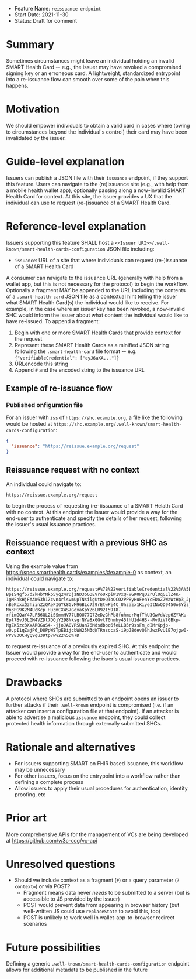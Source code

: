 - Feature Name: `reissuance-endpoint`
- Start Date: 2021-11-30
- Status: Draft for comment
  
# Summary

Sometimes circumstances might leave an individual holding an invalid SMART Health Card -- e.g., the issuer may have revoked a compromised signing key or an erroneous card. A lightweight, standardized entrypoint into a re-issuance flow can smooth over some of the pain when this happens.

# Motivation

We should empower individuals to obtain a valid card in cases where (owing to circumstances beyond the individual's control) their card may have been invalidated by the issuer.

# Guide-level explanation

Issuers can publish a JSON file with their `issuance` endpoint, if they support this feature. Users can navigate to the (re)issuance site (e.g., with help from a mobile health wallet app), optionally passing along a now-invalid SMART Health Card for context. At this site, the issuer provides a UX that the individual can use to request (re-)issuance of a SMART Health Card.

# Reference-level explanation

Issuers supporting this feature SHALL host a `<<Issuer URI>>/.well-known/smart-health-cards-configuration` JSON file including:

* `issuance`: URL of a site that where individuals can request (re-)issuance of a SMART Health Card

A consumer can navigate to the issuance URL (generally with help from a wallet app, but this is not necessary for the protocol) to begin the workflow. Optionally a fragment MAY be appended to the URL including the contents of a `.smart-health-card` JSON file as a contextual hint telling the issuer what SMART Health Card(s) the individual would like to receive. For example, in the case where an issuer key has been revoked, a now-invalid SHC would inform the issuer about what content the individual would like to have re-issued.
To append a fragment:

1. Begin with one or more SMART Health Cards that provide context for the request
2. Represent these SMART Health Cards as a minified JSON string following the `.smart-health-card` file format -- e.g. `{"verifiableCredential": ["eyJ6aXA..."]}`
3. URLencode this string
4. Append `#` and the encoded string to the issuance URL

## Example of re-issuance flow

### Published onfiguration file

For an issuer with `iss` of `https://shc.example.org`, a file like the following would be hosted at `https://shc.example.org/.well-known/smart-health-cards-configuration`:

```json
{
  "issuance": "https://reissue.example.org/request"
}
```

## Reissuance request with no context

An individual could navigate to:

    https://reissue.example.org/request
    
to begin the process of requesting (re-)issuance of a SMART Helath Card with no context. At this endpoint the Issuer would provide a way for the end-user to authenticate and specify the details of her request, following the issuer's usual issuance practices.


## Reissuance request with a previous SHC as context

Using the example value from https://spec.smarthealth.cards/examples/#example-0 as context, an individual could navigate to:

    https://reissue.example.org/request#%7B%22verifiableCredential%22%3A%5B%22eyJ6aXAiOiJERUYiLCJhbGciOiJFUzI1NiIsImtpZCI6IjNLZmRnLVh3UC03Z1h5eXd0VWZVQUR3QnVtRE9QS01ReC1pRUxMMTFXOXMifQ.3ZJLb9swEIT_SrC9ypKo1nGtW50CfRyKAk1zKXygqbXFgg-BpIS4gf57d2kHbYMkp5yq24rDjzND3oGOEVroUxpiW1VxQFVGK0PqUZrUl0qGLlZ4K-1gMFakHjFAAW63h1Zcvn4rlsvmUpTNsilgUtDeQToOCO2PP8yHuFenYcEDoZ7WaWtHp3_JpL17Vqj8pDuxhm0BKmCHLmlpvo27n6gSW9r3OtxgiMxp4U1Zl4J4_Hczus4gawJGPwaF19k-nBeKcxxQ3hiinZzQAeFIGYk8GvM9GBLc729rEtwPj4C_Uhzazx1KiyeItNoQD9450oSYzzjoCR33-Nn3PG9K2M4UcKcp_HuZmCXWS7GoxaKpYZ6LR92I5918-rfimGQaY47LF56QL2iSSmmHV77LBOU77Q7ZeDzGhPb8fuhmerMqfThU3GwVdVep6ZYAKu-Epl7BvJ0LGM4VZDt7DOjY298NksgrNYa8xGGvtT0hmhy45lhU1d4HS--RvUiVfGBkp-NgZK5zc3XxAR0GaS4--jjoJA0VRSUan76Mdsdboc6feLLB5r9ssFm_dIMrXpjp-w0.pI1qZajP6_D8PpWSTpEBijcbWW25N3qWTRnsccaS-i9pJ8devQShJwxFvU1E7ojgw0-PPV83OCHyQ9qu39tp7w%22%5D%7D`
    

to request re-issuance of a previously expired SHC. At this endpoint the Issuer would provide a way for the end-user to authenticate and would proceed with re-issuance following the isuer's usual issuance practices.



# Drawbacks

A protocol where SHCs are submitted to an endpoint opens an issuer to further attacks if their `.well-known` endpoint is compromised (i.e. if an attacker can insert a configuration file at that endpoint). If an attacker is able to advertise a malicious `issuance` endpoint, they could collect protected health information through externally submitted SHCs.

# Rationale and alternatives

* For issuers supporting SMART on FHIR based issuance, this workflow may be unnecessary
* For other issuers, focus on the entrypoint into a workflow rather than defining a complete process
* Allow issuers to apply their usual procedures for authentication, identity proofing, etc

# Prior art

More comprehensive APIs for the management of VCs are being developed at https://github.com/w3c-ccg/vc-api

# Unresolved questions

* Should we include context as a fragment (`#`) or a query parameter (`?context=`) or via POST?
  * Fragment means data never *needs* to be submitted to a server (but is accessible to JS provided by the issuer)
  * POST would prevent data from appearing in browser history (but well-written JS could use `replaceState` to avoid this, too)
  * POST is unlikely to work well in wallet-app-to-browser redirect scenarios  

# Future possibilities

Defining a generic `.well-known/smart-health-cards-configuration` endpoint allows for additional metadata to be published in the future
